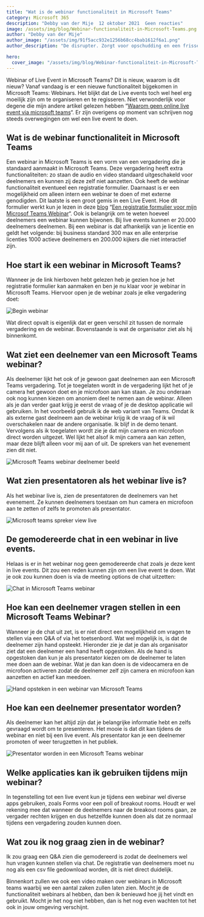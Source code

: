 ```yaml
---
title: "Wat is de webinar functionaliteit in Microsoft Teams"
category: Microsoft 365
description: "Debby van der Mije  12 oktober 2021  Geen reacties"
image: /assets/img/blog/Webinar-functionaliteit-in-Microsoft-Teams.png
author: "Debby van der Mije"
author_image: "/assets/img/91f5acc932e1256b68cc4bab1612f6a1.png"
author_description: "De disrupter. Zorgt voor opschudding en een frisse blik. Doet alles net even anders. Staat voor productiviteit, effectiviteit en vrijheid met de nieuwe manier van samenwerken. Verantwoordelijk voor de visie en strategie."

hero:
  cover_image: "/assets/img/blog/Webinar-functionaliteit-in-Microsoft-Teams.png"
---
```


Webinar of Live Event in Microsoft Teams? Dit is nieuw, waarom is dit nieuw? Vanaf vandaag is er een nieuwe functionaliteit bijgekomen in Microsoft Teams: Webinars. Het blijkt dat de Live events toch wel heel erg moeilijk zijn om te organiseren en te regisseren. Niet verwonderlijk voor degene die mijn andere artikel gelezen hebben “[Waarom geen online live event via microsoft teams](https://kbworks.nl/office365/waarom-geen-online-live-event-via-microsoft-teams/)“. Er zijn overigens op moment van schrijven nog steeds overwegingen om wel een live event te doen.

## Wat is de webinar functionaliteit in Microsoft Teams

Een webinar in Microsoft Teams is een vorm van een vergadering die je standaard aanmaakt in Microsoft Teams. Deze vergadering heeft extra functionaliteiten: zo staan de audio en video standaard uitgeschakeld voor deelnemers en kunnen zij deze zelf niet aanzetten. Ook heeft de webinar functionaliteit eventueel een registratie formulier. Daarnaast is er een mogelijkheid om alleen intern een webinar te doen of met externe genodigden. Dit laatste is een groot gemis in een Live Event. Hoe dit formulier werkt kun je lezen in deze [blog](https://kbworks.nl/blog/) “[Een registratie formulier voor mijn Microsof Teams Webinar](https://kbworks.nl/office365/een-webinar-via-microsoft-teams-organiseren/)“. Ook is belangrijk om te weten hoeveel deelnemers een webinar kunnen bijwonen. Bij live events kunnen er 20.000 deelnemers deelnemen. Bij een webinar is dat afhankelijk van je licentie en geldt het volgende: bij business standard 300 max en alle enterprise licenties 1000 actieve deelnemers en 200.000 kijkers die niet interactief zijn.



 

## Hoe start ik een webinar in Microsoft Teams?

Wanneer je de link hierboven hebt gelezen heb je gezien hoe je het registratie formulier kan aanmaken en ben je nu klaar voor je webinar in Microsoft Teams. Hiervoor open je de webinar zoals je elke vergadering doet:

![Begin webinar](/assets/img/blog/begin-webinar.gif)

Wat direct opvalt is eigenlijk dat er geen verschil zit tussen de normale vergadering en de webinar. Bovenstaande is wat de organisator ziet als hij binnenkomt.

## Wat ziet een deelnemer van een Microsoft Teams webinar?

Als deelnemer lijkt het ook of je gewoon gaat deelnemen aan een Microsoft Teams vergadering. Tot je toegelaten wordt in de vergadering lijkt het of je camera het gewoon doet en je microfoon aan kan staan. Je zou onderaan ook nog kunnen kiezen om anoniem deel te nemen aan de webinar. Alleen als je dan verder gaat krijg je eerst de vraag of je de desktop applicatie wil gebruiken. In het voorbeeld gebruik ik de web variant van Teams. Omdat ik als externe gast deelneem aan de webinar krijg ik de vraag of ik wil overschakelen naar de andere organisatie. Ik blijf in de demo tenant. Vervolgens als ik toegelaten wordt zie je dat mijn camera en microfoon direct worden uitgezet. Wel lijkt het alsof ik mijn camera aan kan zetten, maar deze blijft alleen voor mij aan of uit. De sprekers van het evenement zien dit niet.

![Microsoft Teams webinar deelnemer beeld](/assets/img/blog/deelnemer-video.gif)

## Wat zien presentatoren als het webinar live is?

Als het webinar live is, zien de presentatoren de deelnemers van het evenement. Ze kunnen deelnemers toestaan om hun camera en microfoon aan te zetten of zelfs te promoten als presentator.

![Microsoft teams spreker view live](/assets/img/blog/organisator-live-1.gif)

## De gemodereerde chat in een webinar in live events.

Helaas is er in het webinar nog geen gemodereerde chat zoals je deze kent in live events. Dit zou een reden kunnen zijn om een live event te doen. Wat je ook zou kunnen doen is via de meeting options de chat uitzetten:

![Chat in Microsoft Teams webinar](/assets/img/blog/Vergaderoptie-webinar-2.gif)

## Hoe kan een deelnemer vragen stellen in een Microsoft Teams Webinar?

Wanneer je de chat uit zet, is er niet direct een mogelijkheid om vragen te stellen via een Q&A of via het toetsenbord. Wat wel mogelijk is, is dat de deelnemer zijn hand opsteekt. Hieronder zie je dat je dan als organisator ziet dat een deelnemer een hand heeft opgestoken. Als de hand is opgestoken dan kun je als presentator kiezen om de deelnemer te laten mee doen aan de webinar. Wat je dan kan doen is de videocamera en de microfoon activeren zodat de deelnemer zelf zijn camera en microfoon kan aanzetten en actief kan meedoen.

![Hand opsteken in een webinar van Microsoft Teams](/assets/img/blog/hand-opsteken.gif)

## Hoe kan een deelnemer presentator worden?

Als deelnemer kan het altijd zijn dat je belangrijke informatie hebt en zelfs gevraagd wordt om te presenteren. Het mooie is dat dit kan tijdens de webinar en niet bij een live event. Als presentator kan je een deelnemer promoten of weer terugzetten in het publiek.

![Presentator worden in een Microsoft Teams webinar](/assets/img/blog/presentator-maken-in-webinar.gif)

## Welke applicaties kan ik gebruiken tijdens mijn webinar?

In tegenstelling tot een live event kun je tijdens een webinar wel diverse apps gebruiken, zoals Forms voor een poll of breakout rooms. Houdt er wel rekening mee dat wanneer de deelnemers naar de breakout rooms gaan, ze vergader rechten krijgen en dus hetzelfde kunnen doen als dat ze normaal tijdens een vergadering zouden kunnen doen.

## Wat zou ik nog graag zien in de webinar?

Ik zou graag een Q&A zien die gemodereerd is zodat de deelnemers wel hun vragen kunnen stellen via chat. De registratie van deelnemers moet nu nog als een csv file gedownload worden, dit is niet direct duidelijk.

Binnenkort zullen we ook een video maken over webinars in Microsoft teams waarbij we een aantal zaken zullen laten zien. Mocht je de functionaliteit webinars al hebben, dan ben ik benieuwd hoe jij het vindt en gebruikt. Mocht je het nog niet hebben, dan is het nog even wachten tot het ook in jouw omgeving verschijnt.
